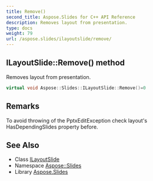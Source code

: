 ```yaml
---
title: Remove()
second_title: Aspose.Slides for C++ API Reference
description: Removes layout from presentation.
type: docs
weight: 79
url: /aspose.slides/ilayoutslide/remove/
---
```

## ILayoutSlide::Remove() method


Removes layout from presentation.

```cpp
virtual void Aspose::Slides::ILayoutSlide::Remove()=0
```

## Remarks



To avoid throwing of the PptxEditException check layout's HasDependingSlides property before. 
## See Also

* Class [ILayoutSlide](../)
* Namespace [Aspose::Slides](../../)
* Library [Aspose.Slides](../../../)